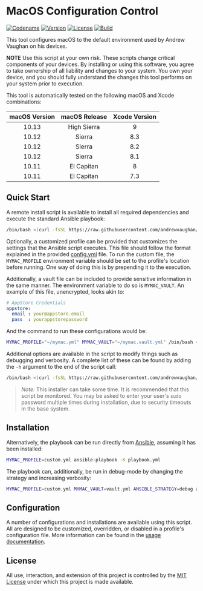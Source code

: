 # MacOS Configuration Control

[![Codename][codename-image]][codename-url]
[![Version][version-image]][codename-url]
[![License][license-image]][license-url]
[![Build][build-image]][build-url]

This tool configures macOS to the default environment used by Andrew Vaughan on his devices.

  **NOTE** Use this script at your own risk.  These scripts change critical components of your devices.  By installing
  or using this software, you agree to take ownership of all liability and changes to your system.  You own your
  device, and you should fully understand the changes this tool performs on your system prior to execution.

This tool is automatically tested on the following macOS and Xcode combinations:

| macOS Version | macOS Release | Xcode Version |
|:-------------:|:-------------:|:-------------:|
| 10.13         | High Sierra   | 9             |
| 10.12         | Sierra        | 8.3           |
| 10.12         | Sierra        | 8.2           |
| 10.12         | Sierra        | 8.1           |
| 10.11         | El Capitan    | 8             |
| 10.11         | El Capitan    | 7.3           |

## Quick Start

A remote install script is available to install all required dependencies and execute the standard Ansible playbook:

```bash
/bin/bash <(curl -fsSL https://raw.githubusercontent.com/andrewvaughan/mymac/master/install)
```

Optionally, a customized profile can be provided that customizes the settings that the Ansible script executes.  This
file should follow the format explained in the provided [config.yml](defaults/config.yml) file.  To run the custom
file, the `MYMAC_PROFILE` environment variable should be set to the profile's location before running.  One way of
doing this is by prepending it to the execution.

Additionally, a vault file can be included to provide sensitive information in the same manner.  The environment
variable to do so is `MYMAC_VAULT`.  An example of this file, unencrypted, looks akin to:

```yml
# AppStore Credentials
appstore:
  email : your@appstore.email
  pass  : yourappstorepassword
```

And the command to run these configurations would be:

```bash
MYMAC_PROFILE="~/mymac.yml" MYMAC_VAULT="~/mymac.vault.yml" /bin/bash <(curl -fsSL https://raw.githubusercontent.com/andrewvaughan/mymac/master/install)
```

Additional options are available in the script to modify things such as debugging and verbosity.  A complete list of
these can be found by adding the `-h` argument to the end of the script call:

```bash
/bin/bash <(curl -fsSL https://raw.githubusercontent.com/andrewvaughan/mymac/master/install) -h
```

> *Note:* This installer can take some time.  It is recommended that this script be monitored.  You may be asked to
> enter your user's `sudo` password multiple times during installation, due to security timeouts in the base system.


## Installation

Alternatively, the playbook can be run directly from [Ansible][ansible-url], assuming it has been installed:

```bash
MYMAC_PROFILE=custom.yml ansible-playbook -K playbook.yml
```

The playbook can, additionally, be run in debug-mode by changing the strategy and increasing verbosity:

```bash
MYMAC_PROFILE=custom.yml MYMAC_VAULT=vault.yml ANSIBLE_STRATEGY=debug ansible-playbook -K -vv playbook.yml
```

## Configuration

A number of configurations and installations are available using this script.  All are designed to be customized,
overridden, or disabled in a profile's configuration file.  More information can be found in the
[usage documentation](USAGE.md).

## License

All use, interaction, and extension of this project is controlled by the [MIT License](LICENSE) under which this
project is made available.



[version-image]:  https://img.shields.io/badge/Version-0.1.0-blue.svg?style=flat
[version-url]:    https://github.com/andrewvaughan/mymac/releases/tag/0.1.0
[codename-image]: https://img.shields.io/badge/macOS-High_Sierra-blue.svg?style=flat
[codename-url]:   https://www.apple.com/macos/high-sierra/
[license-image]:  https://img.shields.io/badge/License-MIT-orange.svg?style=flat
[license-url]:    https://github.com/andrewvaughan/mymac/blob/master/LICENSE
[build-image]:    https://travis-ci.org/andrewvaughan/mymac.svg?branch=master
[build-url]:      https://travis-ci.org/andrewvaughan/mymac

[ansible-url]:    https://www.ansible.com/
